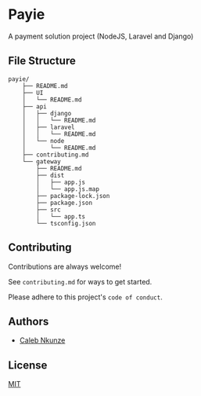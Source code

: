 
# Payie

A payment solution project (NodeJS, Laravel and Django)

## File Structure

    payie/
        ├── README.md
        ├── UI
        │   └── README.md
        ├── api
        │   ├── django
        │   │   └── README.md
        │   ├── laravel
        │   │   └── README.md
        │   └── node
        │       └── README.md
        ├── contributing.md
        └── gateway
            ├── README.md
            ├── dist
            │   ├── app.js
            │   └── app.js.map
            ├── package-lock.json
            ├── package.json
            ├── src
            │   └── app.ts
            └── tsconfig.json


## Contributing

Contributions are always welcome!

See `contributing.md` for ways to get started.

Please adhere to this project's `code of conduct`.


## Authors

- [Caleb Nkunze](https://www.github.com/Cank256)


## License

[MIT](https://choosealicense.com/licenses/mit/)

